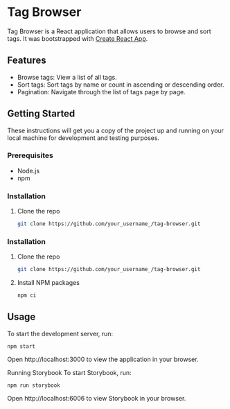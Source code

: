 # Tag Browser

Tag Browser is a React application that allows users to browse and sort tags. It was bootstrapped with [Create React App](https://github.com/facebook/create-react-app).

## Features

- Browse tags: View a list of all tags.
- Sort tags: Sort tags by name or count in ascending or descending order.
- Pagination: Navigate through the list of tags page by page.

## Getting Started

These instructions will get you a copy of the project up and running on your local machine for development and testing purposes.

### Prerequisites

- Node.js
- npm

### Installation

1. Clone the repo
    ```sh
    git clone https://github.com/your_username_/tag-browser.git
    ```
### Installation

1. Clone the repo
    ```sh
    git clone https://github.com/your_username_/tag-browser.git
    ```
2. Install NPM packages
    ```sh
    npm ci
    ```

## Usage

To start the development server, run:

    
    npm start
    

Open http://localhost:3000 to view the application in your browser.

Running Storybook
To start Storybook, run:

    
    npm run storybook
    

Open http://localhost:6006 to view Storybook in your browser.

